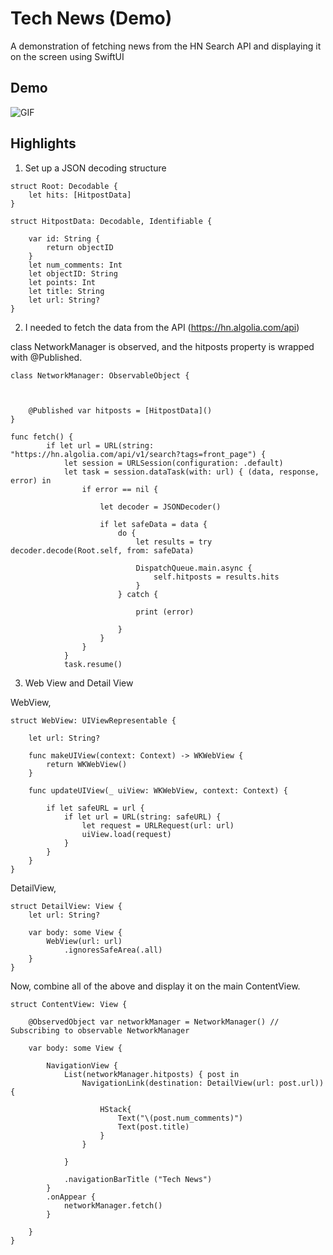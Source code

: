 
# Tech News (Demo)

A demonstration of fetching news from the HN Search API and displaying it on the screen using SwiftUI
## Demo

![GIF](https://github.com/willhCodes/TechNewsDemo/blob/main/sample.gif)
## Highlights

1. Set up a JSON decoding structure
```
struct Root: Decodable {
    let hits: [HitpostData]
}

struct HitpostData: Decodable, Identifiable {
    
    var id: String {
        return objectID
    }
    let num_comments: Int
    let objectID: String
    let points: Int
    let title: String
    let url: String?
}
```

2. I needed to fetch the data from the API
(https://hn.algolia.com/api)

class NetworkManager is observed, and the hitposts property is wrapped with @Published.

```
class NetworkManager: ObservableObject {
    


    @Published var hitposts = [HitpostData]()
}
```


```
func fetch() {
        if let url = URL(string: "https://hn.algolia.com/api/v1/search?tags=front_page") {
            let session = URLSession(configuration: .default)
            let task = session.dataTask(with: url) { (data, response, error) in
                if error == nil {
                    
                    let decoder = JSONDecoder()
                    
                    if let safeData = data {
                        do {
                            let results = try decoder.decode(Root.self, from: safeData)
                            
                            DispatchQueue.main.async {
                                self.hitposts = results.hits
                            }
                        } catch {
                            
                            print (error)
                            
                        }
                    }
                }
            }
            task.resume()
```


3. Web View and Detail View
  
 
 
 
WebView,

```
struct WebView: UIViewRepresentable {
    
    let url: String?

    func makeUIView(context: Context) -> WKWebView {
        return WKWebView()
    }

    func updateUIView(_ uiView: WKWebView, context: Context) {
        
        if let safeURL = url {
            if let url = URL(string: safeURL) {
                let request = URLRequest(url: url)
                uiView.load(request)
            }
        }
    }
}
```
 
  

DetailView,
```
struct DetailView: View {
    let url: String?
    
    var body: some View {
        WebView(url: url)
            .ignoresSafeArea(.all)
    }
}
```

Now, combine all of the above and display it on the main ContentView.

```
struct ContentView: View {
    
    @ObservedObject var networkManager = NetworkManager() // Subscribing to observable NetworkManager
    
    var body: some View {
        
        NavigationView {
            List(networkManager.hitposts) { post in
                NavigationLink(destination: DetailView(url: post.url)) {
                    
                    HStack{
                        Text("\(post.num_comments)")
                        Text(post.title)
                    }
                }
                
            }
            
            .navigationBarTitle ("Tech News")
        }
        .onAppear {
            networkManager.fetch()
        }
        
    }
}
```
 

 

